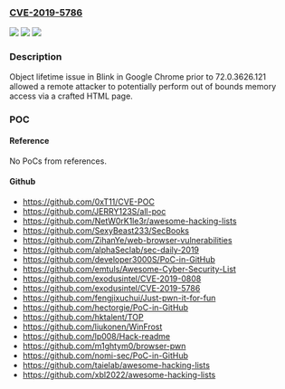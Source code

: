 ### [CVE-2019-5786](https://cve.mitre.org/cgi-bin/cvename.cgi?name=CVE-2019-5786)
![](https://img.shields.io/static/v1?label=Product&message=Chrome&color=blue)
![](https://img.shields.io/static/v1?label=Version&message=%3C%2072.0.3626.121%20&color=brighgreen)
![](https://img.shields.io/static/v1?label=Vulnerability&message=Use%20after%20free&color=brighgreen)

### Description

Object lifetime issue in Blink in Google Chrome prior to 72.0.3626.121 allowed a remote attacker to potentially perform out of bounds memory access via a crafted HTML page.

### POC

#### Reference
No PoCs from references.

#### Github
- https://github.com/0xT11/CVE-POC
- https://github.com/JERRY123S/all-poc
- https://github.com/NetW0rK1le3r/awesome-hacking-lists
- https://github.com/SexyBeast233/SecBooks
- https://github.com/ZihanYe/web-browser-vulnerabilities
- https://github.com/alphaSeclab/sec-daily-2019
- https://github.com/developer3000S/PoC-in-GitHub
- https://github.com/emtuls/Awesome-Cyber-Security-List
- https://github.com/exodusintel/CVE-2019-0808
- https://github.com/exodusintel/CVE-2019-5786
- https://github.com/fengjixuchui/Just-pwn-it-for-fun
- https://github.com/hectorgie/PoC-in-GitHub
- https://github.com/hktalent/TOP
- https://github.com/liukonen/WinFrost
- https://github.com/lp008/Hack-readme
- https://github.com/m1ghtym0/browser-pwn
- https://github.com/nomi-sec/PoC-in-GitHub
- https://github.com/taielab/awesome-hacking-lists
- https://github.com/xbl2022/awesome-hacking-lists

